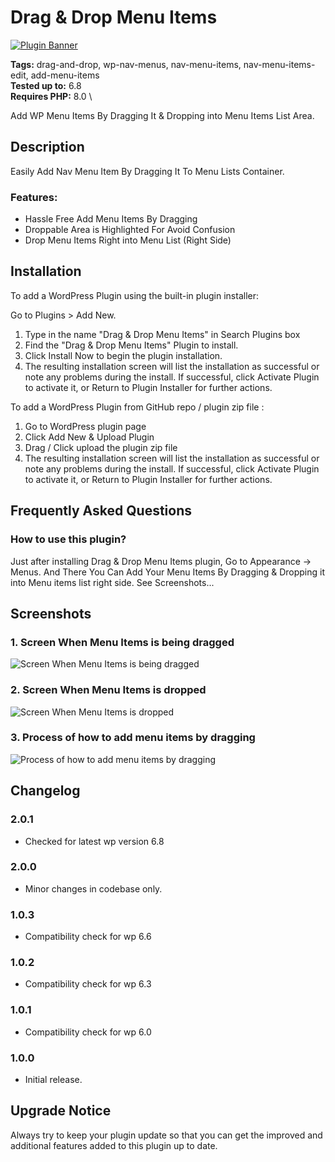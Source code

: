 # Drag & Drop Menu Items

[![Plugin Banner](https://ps.w.org/drag-drop-menu-items/assets/banner-772x250.png)](https://wordpress.org/plugins/drag-drop-menu-items/)

**Tags:** drag-and-drop, wp-nav-menus, nav-menu-items, nav-menu-items-edit, add-menu-items \
**Tested up to:** 6.8 \
**Requires PHP:** 8.0 \

Add WP Menu Items By Dragging It & Dropping into Menu Items List Area.

## Description

Easily Add Nav Menu Item By Dragging It To Menu Lists Container.

### Features:

- Hassle Free Add Menu Items By Dragging
- Droppable Area is Highlighted For Avoid Confusion
- Drop Menu Items Right into Menu List (Right Side)

## Installation

To add a WordPress Plugin using the built-in plugin installer:

Go to Plugins > Add New.

1. Type in the name "Drag & Drop Menu Items" in Search Plugins box
2. Find the "Drag & Drop Menu Items" Plugin to install.
3. Click Install Now to begin the plugin installation.
4. The resulting installation screen will list the installation as successful or note any problems during the install.
If successful, click Activate Plugin to activate it, or Return to Plugin Installer for further actions.

To add a WordPress Plugin from GitHub repo / plugin zip file :
1. Go to WordPress plugin page
2. Click Add New & Upload Plugin
3. Drag / Click upload the plugin zip file
4. The resulting installation screen will list the installation as successful or note any problems during the install.
If successful, click Activate Plugin to activate it, or Return to Plugin Installer for further actions.

## Frequently Asked Questions

### How to use this plugin?

Just after installing Drag & Drop Menu Items plugin, Go to Appearance -> Menus. And There You Can Add Your Menu Items By Dragging & Dropping it into Menu items list right side. See Screenshots...

## Screenshots

### 1. Screen When Menu Items is being dragged

![Screen When Menu Items is being dragged](https://ps.w.org/drag-drop-menu-items/assets/screenshot-1.png)

### 2. Screen When Menu Items is dropped

![Screen When Menu Items is dropped](https://ps.w.org/drag-drop-menu-items/assets/screenshot-2.png)

### 3. Process of how to add menu items by dragging

![Process of how to add menu items by dragging](https://ps.w.org/drag-drop-menu-items/assets/screenshot-3.gif)

## Changelog

### 2.0.1
- Checked for latest wp version 6.8

### 2.0.0
- Minor changes in codebase only.

### 1.0.3
- Compatibility check for wp 6.6

### 1.0.2
- Compatibility check for wp 6.3

### 1.0.1
- Compatibility check for wp 6.0

### 1.0.0
- Initial release.

## Upgrade Notice

Always try to keep your plugin update so that you can get the improved and additional features added to this plugin up to date.